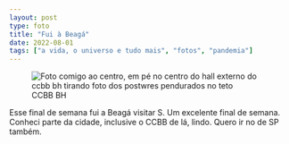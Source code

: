 ```yaml
---
layout: post
type: foto
title: "Fui à Beagá"
date: 2022-08-01
tags: ["a vida, o universo e tudo mais", "fotos", "pandemia"]
---
```

<figure class="gallery">
            <img src="{{ site.baseurl }}/assets/fotos/2022/08/IMG_20220731_123707.jpg" alt="Foto comigo ao centro, em pé no centro do hall externo do ccbb bh tirando foto dos postwres pendurados no teto" title="Eu no CCBB BH">
           <figcaption>CCBB BH</figcaption>
</figure>
Esse final de semana fui a Beagá visitar S. Um excelente final de semana. Conheci parte da cidade, inclusive o CCBB de lá, lindo. Quero ir no de SP também.